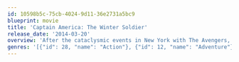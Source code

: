 ```yaml
---
id: 10598b5c-75cb-4024-9d11-36e2731a5bc9
blueprint: movie
title: 'Captain America: The Winter Soldier'
release_date: '2014-03-20'
overview: 'After the cataclysmic events in New York with The Avengers, Steve Rogers, aka Captain America is living quietly in Washington, D.C. and trying to adjust to the modern world. But when a S.H.I.E.L.D. colleague comes under attack, Steve becomes embroiled in a web of intrigue that threatens to put the world at risk. Joining forces with the Black Widow, Captain America struggles to expose the ever-widening conspiracy while fighting off professional assassins sent to silence him at every turn. When the full scope of the villainous plot is revealed, Captain America and the Black Widow enlist the help of a new ally, the Falcon. However, they soon find themselves up against an unexpected and formidable enemy—the Winter Soldier.'
genres: '[{"id": 28, "name": "Action"}, {"id": 12, "name": "Adventure"}, {"id": 878, "name": "Science Fiction"}]'
---
```

